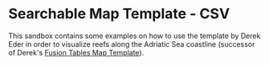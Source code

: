 # Searchable Map Template - CSV

This sandbox contains some examples on how to use the template by Derek Eder in order to visualize reefs along the Adriatic Sea coastline (successor of Derek's [Fusion Tables Map Template](https://github.com/derekeder/FusionTable-Map-Template)).
